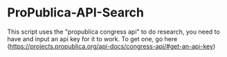 # ProPublica-API-Search
This script uses the "propublica congress api" to do research, you need to have and input an api key for it to work. To get one, go here  (https://projects.propublica.org/api-docs/congress-api/#get-an-api-key)
